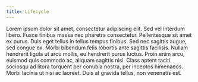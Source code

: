 ```yaml
---
title: Lifecycle
---
```


Lorem ipsum dolor sit amet, consectetur adipiscing elit. Sed vel interdum libero. Fusce finibus massa nec pharetra consectetur. Pellentesque sit amet ex purus. Duis eget tellus in tellus tempus finibus. Sed nec sagittis augue, sed congue ex. Morbi bibendum felis lobortis ante sagittis facilisis. Nullam hendrerit ligula ut arcu mollis, eu hendrerit purus luctus. Proin enim arcu, euismod quis commodo ac, aliquam sagittis nisi. Class aptent taciti sociosqu ad litora torquent per conubia nostra, per inceptos himenaeos. Morbi lacinia ut nisi ac laoreet. Duis at gravida tellus, non venenatis est.

